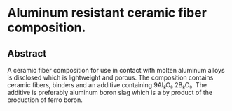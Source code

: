 # Aluminum resistant ceramic fiber composition.

## Abstract
A ceramic fiber composition for use in contact with molten aluminum alloys is disclosed which is lightweight and porous. The composition contains ceramic fibers, binders and an additive containing 9Al₂O₃ 2B₂O₃. The additive is preferably aluminum boron slag which is a by product of the production of ferro boron.
